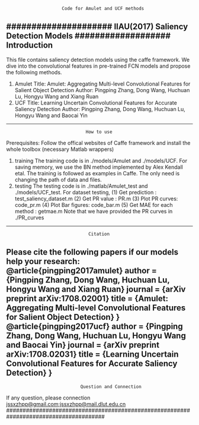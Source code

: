                          Code for Amulet and UCF methods
#####################    IIAU(2017)  Saliency Detection Models ###################
                                 Introduction
----------------------------------------------------------------------------------
  This file contains saliency detection models using the caffe framework. We dive into
the convolutional features in pre-trained FCN models and propose the following methods.
1) Amulet
Title: Amulet: Aggregating Multi-level Convolutional Features for Salient Object Detection
Author: Pingping Zhang, Dong Wang, Huchuan Lu, Hongyu Wang and Xiang Ruan 
2) UCF
Title: Learning Uncertain Convolutional Features for Accurate Saliency Detection
Author: Pingping Zhang, Dong Wang, Huchuan Lu, Hongyu Wang and Baocai Yin
-----------------------------------------------------------------------------------
                                  How to use
Prerequisites: Follow the offical websites of Caffe framework and install the whole toolbox 
(necessary Matlab wrappers)
1) training
  The training code is in ./models/Amulet and ./models/UCF. For saving memory, we use the 
BN method implemented by Alex Kendall etal. The training is followed as examples in Caffe. 
The only need is changing the path of data and files.
2) testing
 The testing code is in ./matlab/Amulet_test and ./models/UCF_test. 
For dataset testing, 
  (1) Get prediction : test_saliency_dataset.m
  (2) Get PR value : PR.m
  (3) Plot PR curves: code_pr.m
  (4) Plot Bar figures: code_bar.m
  (5) Get MAE for each method : getmae.m
Note that we have provided the PR curves in ./PR_curves
------------------------------------------------------------------------------------
                                   Citation
Please cite the following papers if our models help your research:
@article{pingping2017amulet}
 author = {Pingping Zhang, Dong Wang, Huchuan Lu, Hongyu Wang and Xiang Ruan}
 journal = {arXiv preprint arXiv:1708.02001}
 title = {Amulet: Aggregating Multi-level Convolutional Features for Salient Object Detection}
}
@article{pingping2017ucf}
 author = {Pingping Zhang, Dong Wang, Huchuan Lu, Hongyu Wang and Baocai Yin}
 journal = {arXiv preprint arXiv:1708.02031}
 title = {Learning Uncertain Convolutional Features for Accurate Saliency Detection}
}
----------------------------------------------------------------------------------
                                Question and Connection
If any question, please connection
jssxzhpp@gmail.com;jssxzhpp@mail.dlut.edu.cn
######################################################################################
